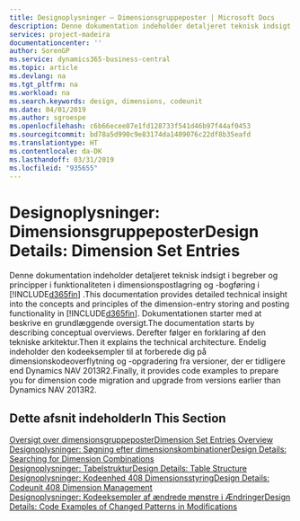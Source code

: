 ```yaml
---
title: Designoplysninger – Dimensionsgruppeposter | Microsoft Docs
description: Denne dokumentation indeholder detaljeret teknisk indsigt i de begreber og principper, der bruges til at omdesigne funktionen til dimensionspostlagring og -bogføring.
services: project-madeira
documentationcenter: ''
author: SorenGP
ms.service: dynamics365-business-central
ms.topic: article
ms.devlang: na
ms.tgt_pltfrm: na
ms.workload: na
ms.search.keywords: design, dimensions, codeunit
ms.date: 04/01/2019
ms.author: sgroespe
ms.openlocfilehash: c6b66ecee87e1fd128733f541d46b97f44af0453
ms.sourcegitcommit: bd78a5d990c9e83174da1409076c22df8b35eafd
ms.translationtype: HT
ms.contentlocale: da-DK
ms.lasthandoff: 03/31/2019
ms.locfileid: "935655"
---
```

# <a name="design-details-dimension-set-entries"></a><span data-ttu-id="46aaa-103">Designoplysninger: Dimensionsgruppeposter</span><span class="sxs-lookup"><span data-stu-id="46aaa-103">Design Details: Dimension Set Entries</span></span>
<span data-ttu-id="46aaa-104">Denne dokumentation indeholder detaljeret teknisk indsigt i begreber og principper i funktionaliteten i dimensionspostlagring og -bogføring i [!INCLUDE[d365fin](includes/d365fin_md.md)] .</span><span class="sxs-lookup"><span data-stu-id="46aaa-104">This documentation provides detailed technical insight into the concepts and principles of the dimension-entry storing and posting functionality in [!INCLUDE[d365fin](includes/d365fin_md.md)].</span></span> <span data-ttu-id="46aaa-105">Dokumentationen starter med at beskrive en grundlæggende oversigt.</span><span class="sxs-lookup"><span data-stu-id="46aaa-105">The documentation starts by describing conceptual overviews.</span></span> <span data-ttu-id="46aaa-106">Derefter følger en forklaring af den tekniske arkitektur.</span><span class="sxs-lookup"><span data-stu-id="46aaa-106">Then it explains the technical architecture.</span></span> <span data-ttu-id="46aaa-107">Endelig indeholder den kodeeksempler til at forberede dig på dimensionskodeoverflytning og -opgradering fra versioner, der er tidligere end Dynamics NAV 2013R2.</span><span class="sxs-lookup"><span data-stu-id="46aaa-107">Finally, it provides code examples to prepare you for dimension code migration and upgrade from versions earlier than Dynamics NAV 2013R2.</span></span>  

## <a name="in-this-section"></a><span data-ttu-id="46aaa-108">Dette afsnit indeholder</span><span class="sxs-lookup"><span data-stu-id="46aaa-108">In This Section</span></span>  
[<span data-ttu-id="46aaa-109">Oversigt over dimensionsgruppeposter</span><span class="sxs-lookup"><span data-stu-id="46aaa-109">Dimension Set Entries Overview</span></span>](design-details-dimension-set-entries-overview.md)  
[<span data-ttu-id="46aaa-110">Designoplysninger: Søgning efter dimensionskombinationer</span><span class="sxs-lookup"><span data-stu-id="46aaa-110">Design Details: Searching for Dimension Combinations</span></span>](design-details-searching-for-dimension-combinations.md)  
[<span data-ttu-id="46aaa-111">Designoplysninger: Tabelstruktur</span><span class="sxs-lookup"><span data-stu-id="46aaa-111">Design Details: Table Structure</span></span>](design-details-table-structure.md)  
[<span data-ttu-id="46aaa-112">Designoplysninger: Kodeenhed 408 Dimensionsstyring</span><span class="sxs-lookup"><span data-stu-id="46aaa-112">Design Details: Codeunit 408 Dimension Management</span></span>](design-details-codeunit-408-dimension-management.md)  
[<span data-ttu-id="46aaa-113">Designoplysninger: Kodeeksempler af ændrede mønstre i Ændringer</span><span class="sxs-lookup"><span data-stu-id="46aaa-113">Design Details: Code Examples of Changed Patterns in Modifications</span></span>](design-details-code-examples-of-changed-patterns-in-modifications.md)
